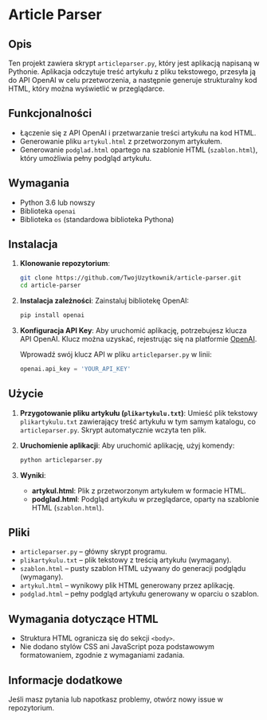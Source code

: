 
# Article Parser

## Opis

Ten projekt zawiera skrypt `articleparser.py`, który jest aplikacją napisaną w Pythonie. Aplikacja odczytuje treść artykułu z pliku tekstowego, przesyła ją do API OpenAI w celu przetworzenia, a następnie generuje strukturalny kod HTML, który można wyświetlić w przeglądarce.

## Funkcjonalności

- Łączenie się z API OpenAI i przetwarzanie treści artykułu na kod HTML.
- Generowanie pliku `artykul.html` z przetworzonym artykułem.
- Generowanie `podglad.html` opartego na szablonie HTML (`szablon.html`), który umożliwia pełny podgląd artykułu.

## Wymagania

- Python 3.6 lub nowszy
- Biblioteka `openai`
- Biblioteka `os` (standardowa biblioteka Pythona)

## Instalacja

1. **Klonowanie repozytorium**:
   ```bash
   git clone https://github.com/TwojUzytkownik/article-parser.git
   cd article-parser
   ```

2. **Instalacja zależności**:
   Zainstaluj bibliotekę OpenAI:
   ```bash
   pip install openai
   ```

3. **Konfiguracja API Key**:
   Aby uruchomić aplikację, potrzebujesz klucza API OpenAI. Klucz można uzyskać, rejestrując się na platformie [OpenAI](https://platform.openai.com/).

   Wprowadź swój klucz API w pliku `articleparser.py` w linii:
   ```python
   openai.api_key = 'YOUR_API_KEY'
   ```

## Użycie

1. **Przygotowanie pliku artykułu (`plikartykulu.txt`)**:
   Umieść plik tekstowy `plikartykulu.txt` zawierający treść artykułu w tym samym katalogu, co `articleparser.py`. Skrypt automatycznie wczyta ten plik.

2. **Uruchomienie aplikacji**:
   Aby uruchomić aplikację, użyj komendy:
   ```bash
   python articleparser.py
   ```

3. **Wyniki**:
   - **artykul.html**: Plik z przetworzonym artykułem w formacie HTML.
   - **podglad.html**: Podgląd artykułu w przeglądarce, oparty na szablonie HTML (`szablon.html`).

## Pliki

- `articleparser.py` – główny skrypt programu.
- `plikartykulu.txt` – plik tekstowy z treścią artykułu (wymagany).
- `szablon.html` – pusty szablon HTML używany do generacji podglądu (wymagany).
- `artykul.html` – wynikowy plik HTML generowany przez aplikację.
- `podglad.html` – pełny podgląd artykułu generowany w oparciu o szablon.

## Wymagania dotyczące HTML

- Struktura HTML ogranicza się do sekcji `<body>`.
- Nie dodano stylów CSS ani JavaScript poza podstawowym formatowaniem, zgodnie z wymaganiami zadania.

## Informacje dodatkowe

Jeśli masz pytania lub napotkasz problemy, otwórz nowy issue w repozytorium.
